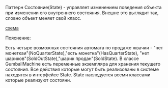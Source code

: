 Паттерн Состояние(State) - управляет изменением поведения объекта при изменении его внутреннего состояния. Внешне
это выглядит так, словно объект меняет свой класс.

[схема](image10.jpg)

Пояснение:

Есть четыре возможных состояния автомата по продаже жвачки - "нет монеткаи"(NoQuarterState),"есть монетка"(HasQuarterState),
"нет шариков"(SoldOutState),"шарик продан"(SoldState).
В классе GumballMachine есть переменные экземпляра для хранения текущего состояния.
Все действия которые могут быть реализованы в системе находятся в интерфейсе State.
State наследуется всеми классами которые реализуют состояни.